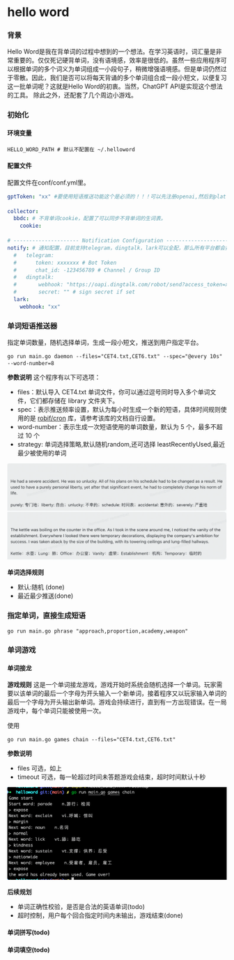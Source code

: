 # hello word

### 背景

Hello
Word是我在背单词的过程中想到的一个想法。在学习英语时，词汇量是非常重要的。仅仅死记硬背单词，没有语境感，效率是很低的。虽然一些应用程序可以根据单词的多个词义为单词组成一小段句子，稍微增强语境感。但是单词仍然过于零散。因此，我们是否可以将每天背诵的多个单词组合成一段小短文，以便复习这一批单词呢？这就是Hello
Word的初衷。当然，ChatGPT API是实现这个想法的工具。
除此之外，还配套了几个周边小游戏。

### 初始化

#### 环境变量

```shell
HELLO_WORD_PATH # 默认不配置在 ~/.helloword
```

#### 配置文件

配置文件在conf/conf.yml里。

```yaml
gptToken: "xx" #要使用短语推送功能这个是必须的！！！可以先注册openai,然后到platform.openai.com平台申请key 

collector:
  bbdc: # 不背单词cookie，配置了可以同步不背单词的生词表。
    cookie:

# --------------------- Notification Configuration ---------------------
notify: # 通知配置，目前支持telegram，dingtalk，lark可以全配，那么所有平台都会推送一遍
  #   telegram:
  #      token: xxxxxxx # Bot Token
  #      chat_id: -123456789 # Channel / Group ID
  #   dingtalk:
  #       webhook: "https://oapi.dingtalk.com/robot/send?access_token=xxxx"
  #       secret: "" # sign secret if set
  lark:
    webhook: "xx" 
```

### 单词短语推送器

指定单词数量，随机选择单词，生成一段小短文，推送到用户指定平台。

```shell
go run main.go daemon --files="CET4.txt,CET6.txt" --spec="@every 10s" --word-number=8
```

**参数说明**
这个程序有以下可选项：

- files：默认导入 CET4.txt 单词文件，你可以通过逗号同时导入多个单词文件，它们都存储在 library 文件夹下。
- spec：表示推送频率设置，默认为每小时生成一个新的短语，具体时间规则使用的是 [robif/cron](https://github.com/robfig/cron)
  库，请参考该库的文档自行设置。
- word-number：表示生成一次短语使用的单词数量，默认为 5 个，最多不超过 10 个
- strategy: 单词选择策略,默认随机random,还可选择 leastRecentlyUsed,最近最少被使用的单词

![example](./library/example.png)

**单词选择规则**

- 默认:随机 (done)
- 最近最少推送(done)

### 指定单词，直接生成短语

```shell
go run main.go phrase "approach,proportion,academy,weapon"
```

### 单词游戏

#### 单词接龙

**游戏规则**
这是一个单词接龙游戏，游戏开始时系统会随机选择一个单词。玩家需要以该单词的最后一个字母为开头输入一个新单词，接着程序又以玩家输入单词的最后一个字母为开头输出新单词。游戏会持续进行，直到有一方出现错误。在一局游戏中，每个单词只能被使用一次。

使用

```shell
go run main.go games chain --files="CET4.txt,CET6.txt"
```

**参数说明**

- files 可选，如上
- timeout 可选，每一轮超过时间未答题游戏会结束，超时时间默认十秒

![example](./library/word_chain.png)

**后续规划**

- 单词正确性校验，是否是合法的英语单词(todo)
- 超时控制，用户每个回合指定时间内未输出，游戏结束(done)

#### 单词拼写(todo)

#### 单词填空(todo)
